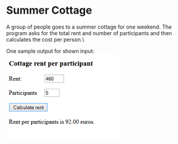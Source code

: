 # Summer Cottage

A group of people goes to a summer cottage for one weekend. The program asks for the total rent and number of participants and then calculates the cost per person.\

One sample output for shown input:
![cottage](./05.09.png)